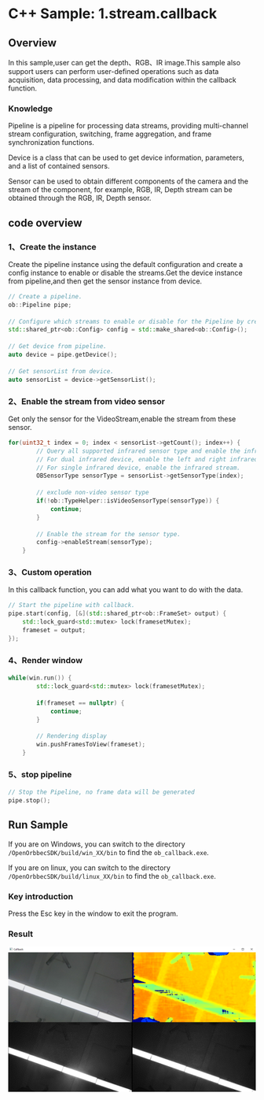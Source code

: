 # C++ Sample: 1.stream.callback

## Overview

In this sample,user can get the depth、RGB、IR image.This sample also support users can perform user-defined operations such as data acquisition, data processing, and data modification within the callback function.

### Knowledge

Pipeline is a pipeline for processing data streams, providing multi-channel stream configuration, switching, frame aggregation, and frame synchronization functions.

Device is a class that can be used to get device information, parameters, and a list of contained sensors.

Sensor can be used to obtain different components of the camera and the stream of the component, for example, RGB, IR, Depth stream can be obtained through the RGB, IR, Depth sensor.

## code overview

### 1、Create the instance

Create the pipeline instance using the default configuration and create a config instance to enable or disable the streams.Get the device instance from pipeline,and then get the sensor instance from device.

```c++
// Create a pipeline.
ob::Pipeline pipe;

// Configure which streams to enable or disable for the Pipeline by creating a Config.
std::shared_ptr<ob::Config> config = std::make_shared<ob::Config>();

// Get device from pipeline.
auto device = pipe.getDevice();

// Get sensorList from device.
auto sensorList = device->getSensorList();

```

### 2、Enable the stream from video sensor

Get only the sensor for the VideoStream,enable the stream from these sensor.

```c++
for(uint32_t index = 0; index < sensorList->getCount(); index++) {
        // Query all supported infrared sensor type and enable the infrared stream.
        // For dual infrared device, enable the left and right infrared streams.
        // For single infrared device, enable the infrared stream.
        OBSensorType sensorType = sensorList->getSensorType(index);

        // exclude non-video sensor type
        if(!ob::TypeHelper::isVideoSensorType(sensorType)) {
            continue;
        }

        // Enable the stream for the sensor type.
        config->enableStream(sensorType);
    }
```

### 3、Custom operation

In this callback function, you can add what you want to do with the data.

```c++
// Start the pipeline with callback.
pipe.start(config, [&](std::shared_ptr<ob::FrameSet> output) {
    std::lock_guard<std::mutex> lock(framesetMutex);
    frameset = output;
});
```

### 4、Render window

```c++
while(win.run()) {
        std::lock_guard<std::mutex> lock(framesetMutex);

        if(frameset == nullptr) {
            continue;
        }

        // Rendering display
        win.pushFramesToView(frameset);
    }

```

### 5、stop pipeline

```c++
// Stop the Pipeline, no frame data will be generated
pipe.stop();
```

## Run Sample

If you are on Windows, you can switch to the directory `/OpenOrbbecSDK/build/win_XX/bin` to find the `ob_callback.exe`.

If you are on linux, you can switch to the directory `/OpenOrbbecSDK/build/linux_XX/bin` to find the `ob_callback.exe`.

### Key introduction

Press the Esc key in the window to exit the program.

### Result

![result](/docs/resource/callback.png)
